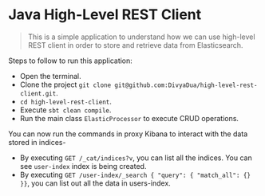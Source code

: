 # Java High-Level REST Client

> This is a simple application to understand how we can use high-level REST client in order to store and retrieve data from Elasticsearch.

Steps to follow to run this application:

- Open the terminal.
- Clone the project ```git clone git@github.com:DivyaDua/high-level-rest-client.git```.
- ```cd high-level-rest-client```.
- Execute ```sbt clean compile```.
- Run the main class ```ElasticProcessor``` to execute CRUD operations.

You can now run the commands in proxy Kibana to interact with the data stored in indices-

- By executing ```GET /_cat/indices?v```, you can list all the indices. You can see ```user-index``` index is being created.
- By executing ```GET /user-index/_search { "query": { "match_all": {}  }}```, you can list out all the data in users-index.




